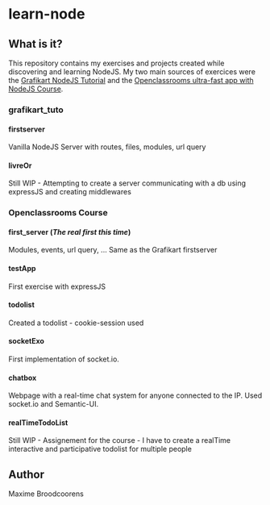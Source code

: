 # learn-node

## What is it?

This repository contains my exercises and projects created while discovering and learning NodeJS.
My two main sources of exercices were the [Grafikart NodeJS Tutorial](https://www.grafikart.fr/tutoriels/nodejs) and the [Openclassrooms ultra-fast app with NodeJS Course](https://openclassrooms.com/fr/courses/1056721-des-applications-ultra-rapides-avec-node-js).

### grafikart_tuto

#### firstserver

Vanilla NodeJS Server with routes, files, modules, url query

#### livreOr

Still WIP -  Attempting to create a server communicating with a db using expressJS and creating middlewares

### Openclassrooms Course

#### first_server (*The real first this time*)

Modules, events, url query, ... Same as the Grafikart firstserver

#### testApp

First exercise with expressJS

#### todolist

Created a todolist - cookie-session used

#### socketExo

First implementation of socket.io.

#### chatbox

Webpage with a real-time chat system for anyone connected to the IP.
Used socket.io and Semantic-UI.

#### realTimeTodoList

Still WIP - Assignement for the course - I have to create a realTime interactive and participative todolist for multiple people

## Author 

Maxime Broodcoorens